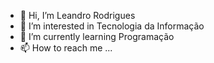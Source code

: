- 👋 Hi, I’m Leandro Rodrigues
- 👀 I’m interested in Tecnologia da Informação
- 🌱 I’m currently learning  Programação
- 📫 How to reach me ...

<!---
leorecife/leorecife is a ✨ special ✨ repository because its `README.md` (this file) appears on your GitHub profile.
You can click the Preview link to take a look at your changes.
--->
